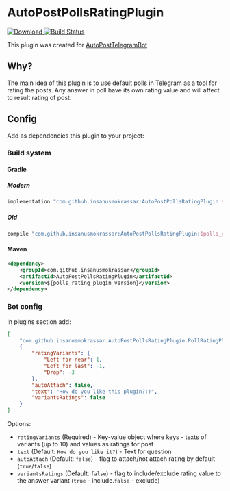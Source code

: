 # AutoPostPollsRatingPlugin

 [ ![Download](https://api.bintray.com/packages/insanusmokrassar/StandardRepository/AutoPostPollsRatingPlugin/images/download.svg) ](https://bintray.com/insanusmokrassar/StandardRepository/AutoPostPollsRatingPlugin/_latestVersion)
 [![Build Status](https://travis-ci.com/InsanusMokrassar/AutoPostPollsRatingPlugin.svg?branch=master)](https://travis-ci.com/InsanusMokrassar/AutoPostPollsRatingPlugin)

This plugin was created for [AutoPostTelegramBot](https://github.com/InsanusMokrassar/AutoPostTelegramBot)

## Why?

The main idea of this plugin is to use default polls in Telegram as a tool for rating the posts.
Any answer in poll have its own rating value and will affect to result rating of post.

## Config

Add as dependencies this plugin to your project:

### Build system

#### Gradle

##### Modern

```groovy
implementation "com.github.insanusmokrassar:AutoPostPollsRatingPlugin:$polls_rating_plugin_version"
```

##### Old

```groovy
compile "com.github.insanusmokrassar:AutoPostPollsRatingPlugin:$polls_rating_plugin_version"
```

#### Maven

```xml
<dependency>
    <groupId>com.github.insanusmokrassar</groupId>
    <artifactId>AutoPostPollsRatingPlugin</artifactId>
    <version>${polls_rating_plugin_version}</version>
</dependency>
```

### Bot config

In plugins section add:

```json
[
    "com.github.insanusmokrassar.AutoPostPollsRatingPlugin.PollRatingPlugin",
    {
        "ratingVariants": {
            "Left for near": 1,
            "Left for last": -1,
            "Drop": -3
        },
        "autoAttach": false,
        "text": "How do you like this plugin?:)",
        "variantsRatings": false
    }
]
```

Options:

* `ratingVariants` (Required) - Key-value object where keys - texts of variants (up to 10) and values as ratings for post
* `text` (Default: `How do you like it?`) - Text for question
* `autoAttach` (Default: `false`) - flag to attach/not attach rating by default (`true`/`false`)
* `variantsRatings` (Default: `false`) - flag to include/exclude rating value to the answer variant (`true` - include.`false` - exclude)
